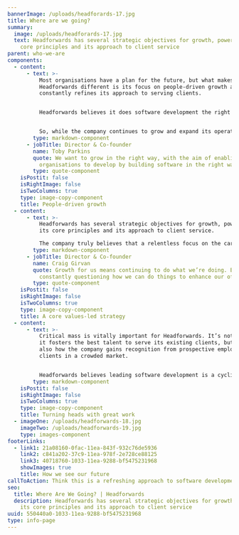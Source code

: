 ```yaml
---
bannerImage: /uploads/headforards-17.jpg
title: Where are we going?
summary:
  image: /uploads/headforards-17.jpg
  text: Headforwards has several strategic objectives for growth, powered by its
    core principles and its approach to client service
parent: who-we-are
components:
  - content:
      - text: >-
          Most organisations have a plan for the future, but what makes
          Headforwards different is its focus on people-driven growth and how it
          constantly refines its approach to serving clients. 


          Headforwards believes it does software development the right way. This means not only doing great work for clients, but also taking an ethically sound approach to every aspect of the business – not least its people. 


          So, while the company continues to grow and expand its operations, providing the right support and work-life balance for its people will always be a priority.
        type: markdown-component
      - jobTitle: Director & Co-founder
        name: Toby Parkins
        quote: We want to grow in the right way, with the aim of enabling all people and
          organisations to develop by building software in the right way.
        type: quote-component
    isPostit: false
    isRightImage: false
    isTwoColumns: true
    type: image-copy-component
    title: People-driven growth
  - content:
      - text: >-
          Headforwards has several strategic objectives for growth, powered by
          its core principles and its approach to client service.

          The company truly believes that a relentless focus on the careers and wellbeing of its people – and a desire to continually improve the way it works – will help it grow, and keep existing clients coming back for more.
        type: markdown-component
      - jobTitle: Director & Co-founder
        name: Craig Girvan
        quote: Growth for us means continuing to do what we’re doing. But key to this is
          constantly questioning how we can do things to enhance our offering.
        type: quote-component
    isPostit: false
    isRightImage: false
    isTwoColumns: true
    type: image-copy-component
    title: A core values-led strategy
  - content:
      - text: >-
          Critical mass is vitally important for Headforwards. It’s not only how
          it fosters the best talent to serve its existing clients, but it’s
          also how the company gains recognition from prospective employees and
          clients in a crowded market. 


          Headforwards believes leading software development is a cyclical process of looking after people and doing great work. A knowledge-based economy is the way forward, and in this respect the company is helping lead the charge.
        type: markdown-component
    isPostit: false
    isRightImage: false
    isTwoColumns: true
    type: image-copy-component
    title: Turning heads with great work
  - imageOne: /uploads/headforwards-18.jpg
    imageTwo: /uploads/headforwards-19.jpg
    type: images-component
footerLinks:
  - link1: 21a08160-0fac-11ea-843f-932c76de5936
    link2: c841a202-37c9-11ea-978f-2e728ce88125
    link3: 40718760-1033-11ea-9288-bf5475231968
    showImages: true
    title: How we see our future
callToAction: Think this is a refreshing approach to software development?
seo:
  title: Where Are We Going? | Headforwards
  description: Headforwards has several strategic objectives for growth powered by
    its core principles and its approach to client service
uuid: 550440a0-1033-11ea-9288-bf5475231968
type: info-page
---
```

